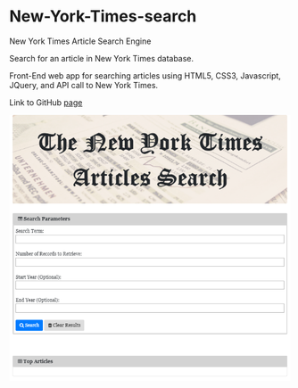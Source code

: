 # New-York-Times-search
New York Times Article Search Engine

Search for an article in New York Times database.

Front-End web app for searching articles using HTML5, CSS3, Javascript, JQuery, and API call to New York Times.

Link to GitHub [page](https://boki23m.github.io/NY-Times-search/)


![screenshot](img/NYTCapture.PNG)